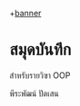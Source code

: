+[banner](https://www.techoffside.com/wp-content/uploads/2022/09/HBO-GO_Rick-and-Morty-S6-Ep053.jpg.webp)
# สมุดบันทึก

สำหรับรายวิฃา OOP

พีระพัฒน์ ปัตเสน
